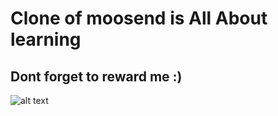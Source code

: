 # Clone of moosend is All About learning
## Dont forget to reward me :)

![alt text](https://fbcdn-sphotos-a-a.akamaihd.net/hphotos-ak-xpf1/v/t1.0-9/11001808_830506543687593_4380109904803337543_n.jpg?oh=de5ebfce60c0e369e1efec5567046d05&oe=558FE189&__gda__=1435338723_aaa4540642003e5f81475d51863b126b "Logo Title Text 1")
